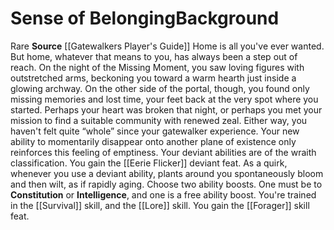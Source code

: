 ﻿---
ability: null
ability_boost: null
feat: null
id: '346'
name: Sense of Belonging
prerequisite: null
rarity: null
skill: null
source: '[[DATABASE/source/Gatewalkers Player''s Guide|Gatewalkers Player''s Guide]]'
subcategory: null
trait: null
type: null

---
# Sense of Belonging<span class="item-type">Background</span>

<span class="trait-rare item-trait">Rare</span>
**Source** [[Gatewalkers Player's Guide]]
Home is all you've ever wanted. But home, whatever that means to you, has always been a step out of reach. On the night of the Missing Moment, you saw loving figures with outstretched arms, beckoning you toward a warm hearth just inside a glowing archway. On the other side of the portal, though, you found only missing memories and lost time, your feet back at the very spot where you started. Perhaps your heart was broken that night, or perhaps you met your mission to find a suitable community with renewed zeal. Either way, you haven't felt quite “whole” since your gatewalker experience. Your new ability to momentarily disappear onto another plane of existence only reinforces this feeling of emptiness.
 Your deviant abilities are of the wraith classification. You gain the [[Eerie Flicker]] deviant feat. As a quirk, whenever you use a deviant ability, plants around you spontaneously bloom and then wilt, as if rapidly aging.
Choose two ability boosts. One must be to **Constitution** or **Intelligence**, and one is a free ability boost.
You're trained in the [[Survival]] skill, and the [[Lore]] skill. You gain the [[Forager]] skill feat.